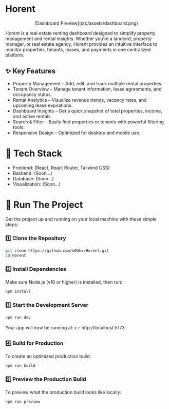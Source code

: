 # Horent
<center>
  [Dashboard Preview](src/assets/dashboard.png)
</center>

Horent is a real estate renting dashboard designed to simplify property management and rental insights. Whether you're a landlord, property manager, or real estate agency, Horent provides an intuitive interface to monitor properties, tenants, leases, and payments in one centralized platform.

## ✨ Key Features

- Property Management – Add, edit, and track multiple rental properties.
- Tenant Overview – Manage tenant information, lease agreements, and occupancy status.
- Rental Analytics – Visualize revenue trends, vacancy rates, and upcoming lease expirations.
- Dashboard Insights – Get a quick snapshot of total properties, income, and active rentals.
- Search & Filter – Easily find properties or tenants with powerful filtering tools.
- Responsive Design – Optimized for desktop and mobile use.

# 🚀 Tech Stack
- Frontend: (React, React Router, Tailwind CSS)
- Backend: (Soon...)
- Database: (Soon...)
- Visualization: (Soon...)

# 🔁 Run The Project
Get the project up and running on your local machine with these simple steps:

### 1️⃣ Clone the Repository
```bash
git clone https://github.com/m0hkx/Horent.git
cd Horent
```

### 2️⃣ Install Dependencies
Make sure Node.js (v16 or higher) is installed, then run:
```bash
npm install
```

### 3️⃣ Start the Development Server
```bash
npm run dev
```
Your app will now be running at:
👉 http://localhost:5173


### 4️⃣ Build for Production
To create an optimized production build:

```bash
npm run build
```

### 5️⃣ Preview the Production Build
To preview what the production build looks like locally:

```bash
npm run preview
```
